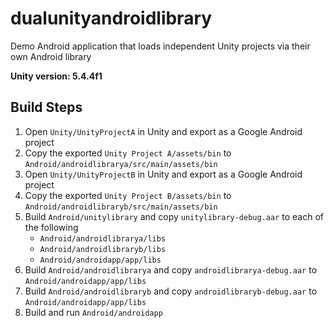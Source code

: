 # dualunityandroidlibrary
Demo Android application that loads independent Unity projects via their own Android library

**Unity version: 5.4.4f1**


## Build Steps

1. Open `Unity/UnityProjectA` in Unity and export as a Google Android project
2. Copy the exported `Unity Project A/assets/bin` to `Android/androidlibrarya/src/main/assets/bin`
3. Open `Unity/UnityProjectB` in Unity and export as a Google Android project
4. Copy the exported `Unity Project B/assets/bin` to `Android/androidlibraryb/src/main/assets/bin`
5. Build `Android/unitylibrary` and copy `unitylibrary-debug.aar` to each of the following
   * `Android/androidlibrarya/libs`
   * `Android/androidlibraryb/libs`
   * `Android/androidapp/app/libs`
6. Build `Android/androidlibrarya` and copy `androidlibrarya-debug.aar` to `Android/androidapp/app/libs`
7. Build `Android/androidlibraryb` and copy `androidlibraryb-debug.aar` to `Android/androidapp/app/libs`
8. Build and run `Android/androidapp`